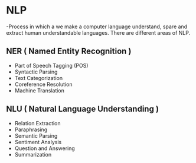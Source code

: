 # NLP
-Process in which a we make a computer language understand, spare and extract human understandable languages. There are different areas of NLP.

## NER ( Named Entity Recognition )
- Part of Speech Tagging (POS)
- Syntactic Parsing
- Text Categorization
- Coreference Resolution
- Machine Translation

## NLU ( Natural Language Understanding )
- Relation Extraction
- Paraphrasing
- Semantic Parsing
- Sentiment Analysis
- Question and Answering
- Summarization
